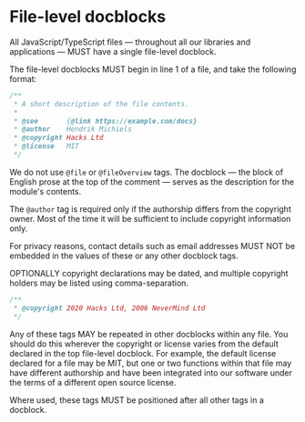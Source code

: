 # File-level docblocks

All JavaScript/TypeScript files — throughout all our libraries and applications — MUST have a single file-level docblock.

The file-level docblocks MUST begin in line 1 of a file, and take the following format:

```js
/**
 * A short description of the file contents.
 *
 * @see       {@link https://example.com/docs}
 * @author    Hendrik Michiels
 * @copyright Hacks Ltd
 * @license   MIT
 */
```

We do not use `@file` or `@fileOverview` tags. The docblock — the block of English prose at the top of the comment — serves as the description for the module's contents.

The `@author` tag is required only if the authorship differs from the copyright owner. Most of the time it will be sufficient to include copyright information only.

For privacy reasons, contact details such as email addresses MUST NOT be embedded in the values of these or any other docblock tags.

OPTIONALLY copyright declarations may be dated, and multiple copyright holders may be listed using comma-separation.

```js
/**
 * @copyright 2020 Hacks Ltd, 2006 NeverMind Ltd
 */
```

Any of these tags MAY be repeated in other docblocks within any file. You should do this wherever the copyright or license varies from the default declared in the top file-level docblock. For example, the default license declared for a file may be MIT, but one or two functions within that file may have different authorship and have been integrated into our software under the terms of a different open source license.

Where used, these tags MUST be positioned after all other tags in a docblock.
